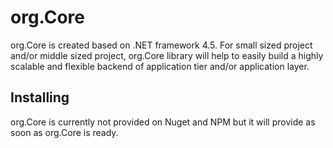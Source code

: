 # org.Core
org.Core is created based on .NET framework 4.5. For small sized project and/or middle sized project, org.Core library will help to easily build a highly scalable and flexible backend of application tier and/or application layer. 

## Installing
org.Core is currently not provided on Nuget and NPM but it will provide as soon as org.Core is ready.
